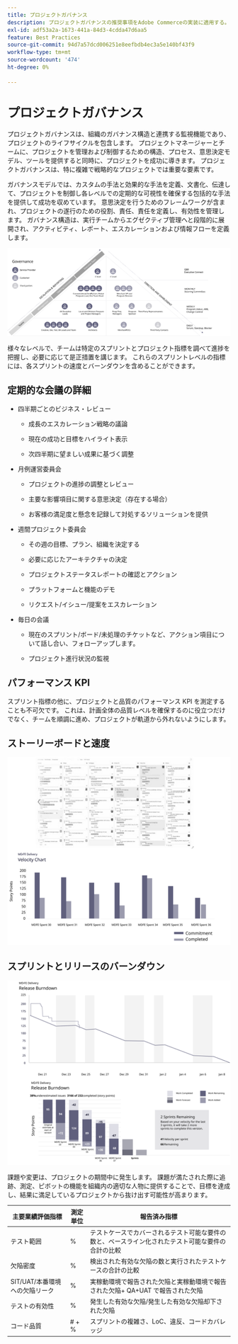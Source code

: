```yaml
---
title: プロジェクトガバナンス
description: プロジェクトガバナンスの推奨事項をAdobe Commerceの実装に適用する。
exl-id: adf53a2a-1673-441a-84d3-4cdda47d6aa5
feature: Best Practices
source-git-commit: 94d7a57dcd006251e8eefbdb4ec3a5e140bf43f9
workflow-type: tm+mt
source-wordcount: '474'
ht-degree: 0%

---
```


# プロジェクトガバナンス

プロジェクトガバナンスは、組織のガバナンス構造と連携する監視機能であり、プロジェクトのライフサイクルを包含します。 プロジェクトマネージャーとチームに、プロジェクトを管理および制御するための構造、プロセス、意思決定モデル、ツールを提供すると同時に、プロジェクトを成功に導きます。 プロジェクトガバナンスは、特に複雑で戦略的なプロジェクトでは重要な要素です。

ガバナンスモデルでは、カスタムの手法と効果的な手法を定義、文書化、伝達して、プロジェクトを制御し各レベルでの定期的な可視性を確保する包括的な手法を提供して成功を収めています。 意思決定を行うためのフレームワークが含まれ、プロジェクトの遂行のための役割、責任、責任を定義し、有効性を管理します。 ガバナンス構造は、実行チームからエグゼクティブ管理へと段階的に展開され、アクティビティ、レポート、エスカレーションおよび情報フローを定義します。

![プロジェクトガバナンスのインフォグラフィック](../../assets/playbooks/project-governance.svg)

様々なレベルで、チームは特定のスプリントとプロジェクト指標を調べて進捗を把握し、必要に応じて是正措置を講じます。 これらのスプリントレベルの指標には、各スプリントの速度とバーンダウンを含めることができます。

## 定期的な会議の詳細

- 四半期ごとのビジネス・レビュー

   - 成長のエスカレーション戦略の議論

   - 現在の成功と目標をハイライト表示

   - 次四半期に望ましい成果に基づく調整

- 月例運営委員会

   - プロジェクトの進捗の調整とレビュー

   - 主要な影響項目に関する意思決定（存在する場合）

   - お客様の満足度と懸念を記録して対処するソリューションを提供

- 週間プロジェクト委員会

   - その週の目標、プラン、組織を決定する

   - 必要に応じたアーキテクチャの決定

   - プロジェクトステータスレポートの確認とアクション

   - プラットフォームと機能のデモ

   - リクエスト/イシュー/提案をエスカレーション

- 毎日の会議

   - 現在のスプリント/ボード/未処理のチケットなど、アクション項目について話し合い、フォローアップします。

   - プロジェクト進行状況の監視

## パフォーマンス KPI

スプリント指標の他に、プロジェクトと品質のパフォーマンス KPI を測定することも不可欠です。 これは、計画全体の品質レベルを確保するのに役立つだけでなく、チームを順調に進め、プロジェクトが軌道から外れないようにします。

## ストーリーボードと速度

![かんばんボードの例](../../assets/playbooks/kanban-board-chart.svg)

## スプリントとリリースのバーンダウン

![スプリントとリリースのバーンダウンチャートの例](../../assets/playbooks/sprint-release-burndown.svg)

課題や変更は、プロジェクトの期間中に発生します。 課題が満たされた際に追跡、測定、ピボットの機能を組織内の適切な人物に提供することで、目標を達成し、結果に満足しているプロジェクトから抜け出す可能性が高まります。

<table>
<thead>
  <tr>
    <th>主要業績評価指標</th>
    <th>測定単位</th>
    <th>報告済み指標</th>
  </tr>
</thead>
<tbody>
  <tr>
    <td>テスト範囲</td>
    <td>%</td>
    <td>テストケースでカバーされるテスト可能な要件の数と、ベースライン化されたテスト可能な要件の合計の比較</td>
  </tr>
  <tr>
    <td>欠陥密度</td>
    <td>%</td>
    <td>検出された有効な欠陥の数と実行されたテストケースの合計の比較</td>
  </tr>
  <tr>
    <td>SIT/UAT/本番環境への欠陥リーク</td>
    <td>%</td>
    <td>実稼動環境で報告された欠陥と実稼動環境で報告された欠陥+ QA+UAT で報告された欠陥</td>
  </tr>
  <tr>
    <td>テストの有効性</td>
    <td>%</td>
    <td>発生した有効な欠陥/発生した有効な欠陥却下された欠陥</td>
  </tr>
  <tr>
    <td>コード品質</td>
    <td># + %</td>
    <td>スプリントの複雑さ、LoC、違反、コードカバレッジ</td>
  </tr>
</tbody>
</table>
